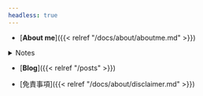 ```yaml
---
headless: true
---
```


- [**About me**]({{< relref "/docs/about/aboutme.md" >}})

<details>
 <summary>Notes</summary>

- 
     - [**プログラミング**]({{< relref "/docs/programming/jp_index.md" >}})
     - [**CTF**]({{< relref "/docs/ctf/ctf_index.md" >}})
     - [**フロントエンド**]({{< relref "/docs/front-end/front_index.md" >}})
     - [**クラウド(AWS)**]({{< relref "/docs/cloud/aws/aws_index.md" >}})

</details>

- [**Blog**]({{< relref "/posts" >}})

- [免責事項]({{< relref "/docs/about/disclaimer.md" >}})

